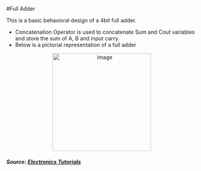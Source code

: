 #Full Adder

This is a basic behavioral design of a 4bit full adder.
- Concatenation Operator is used to concatenate Sum and Cout variables and store the sum of A, B and input carry.
- Below is a pictorial representation of a full adder

<p align="center">
<img width="260" alt="image" src="https://user-images.githubusercontent.com/82091082/210152373-9f295e9a-ba93-4c14-ab1d-039607a1a9f5.png">
</p>

##### Source: [Electronics Tutorials](https://www.electronics-tutorials.ws/)
